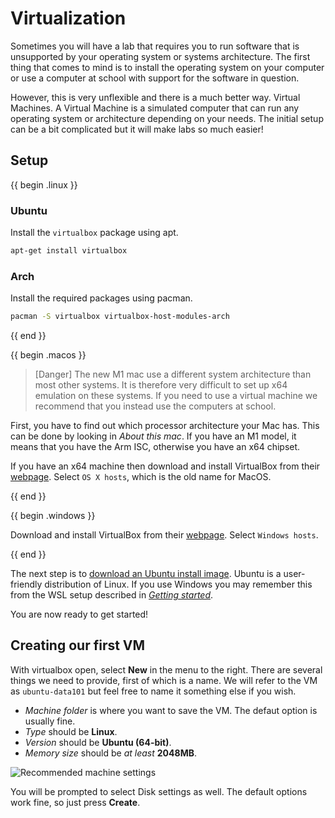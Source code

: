 # Virtualization

Sometimes you will have a lab that requires you to run software that is unsupported by your operating system or systems architecture. The first thing that comes to mind is to install the operating system on your computer or use a computer at school with support for the software in question.

However, this is very unflexible and there is a much better way. Virtual Machines. A Virtual Machine is a simulated computer that can run any operating system or architecture depending on your needs. The initial setup can be a bit complicated but it will make labs so much easier!

## Setup

{{ begin .linux }}

### Ubuntu

Install the `virtualbox` package using apt.

```bash
apt-get install virtualbox
```

### Arch

Install the required packages using pacman.

```bash
pacman -S virtualbox virtualbox-host-modules-arch
```

{{ end }}

{{ begin .macos }}

> [Danger]
> The new M1 mac use a different system architecture than most other systems. It is therefore very difficult to set up x64 emulation on these systems. If you need to use a virtual machine we recommend that you instead use the computers at school.

First, you have to find out which processor architecture your Mac has. This can be done by looking in _About this mac_. If you have an M1 model, it means that you have the Arm ISC, otherwise you have an x64 chipset.

If you have an x64 machine then download and install VirtualBox from their [webpage](https://www.virtualbox.org/wiki/Downloads). Select `OS X hosts`, which is the old name for MacOS.

{{ end }}

{{ begin .windows }}

Download and install VirtualBox from their [webpage](https://www.virtualbox.org/wiki/Downloads). Select `Windows hosts`.

{{ end }}

The next step is to [download an Ubuntu install image](https://ubuntu.com/download/desktop). Ubuntu is a user-friendly distribution of Linux. If you use Windows you may remember this from the WSL setup described in [_Getting started_](/getting_started.md).

You are now ready to get started!

## Creating our first VM

With virtualbox open, select **New** in the menu to the right. There are several things we need to provide, first of which is a name. We will refer to the VM as `ubuntu-data101` but feel free to name it something else if you wish.

- _Machine folder_ is where you want to save the VM. The defaut option is usually fine.
- _Type_ should be **Linux**.
- _Version_ should be **Ubuntu (64-bit)**.
- _Memory size_ should be _at least_ **2048MB**.

![Recommended machine settings](/assets/virtualization/vm_settings.png)

You will be prompted to select Disk settings as well. The default options work fine, so just press **Create**.
